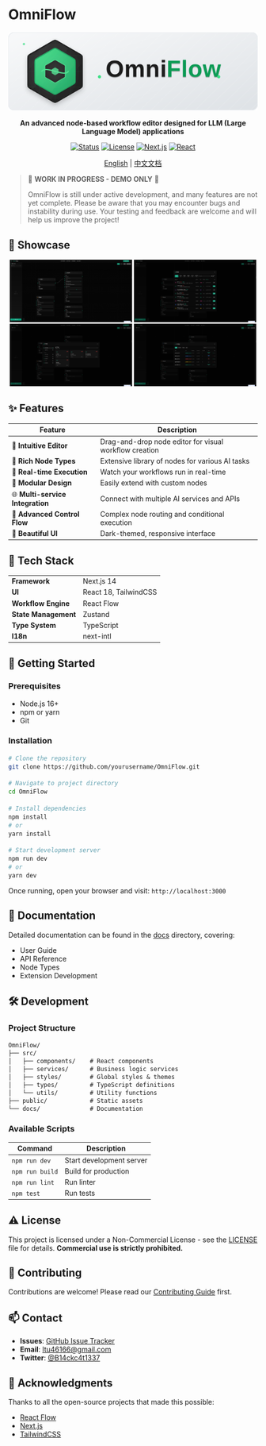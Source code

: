 # OmniFlow

<div align="center">

![OmniFlow Logo](./docs/images/logo.svg) 

**An advanced node-based workflow editor designed for LLM (Large Language Model) applications**

[![Status](https://img.shields.io/badge/status-work%20in%20progress-yellow)](https://github.com/B143KC47/OmniFlow)
[![License](https://img.shields.io/badge/license-Non--Commercial-red)](./LICENSE)
[![Next.js](https://img.shields.io/badge/Next.js-14-black)](https://nextjs.org/)
[![React](https://img.shields.io/badge/React-18-blue)](https://reactjs.org/)

[English](./README.md) | [中文文档](./README.CN.md)

</div>

> 🚧 **WORK IN PROGRESS - DEMO ONLY** 🚧
>
> OmniFlow is still under active development, and many features are not yet complete. Please be aware that you may encounter bugs and instability during use. Your testing and feedback are welcome and will help us improve the project!

## 📸 Showcase

<div align="center">
  <img src="./docs/images/asset1.png" alt="OmniFlow Interface" width="49%" />
  <img src="./docs/images/asset2.png" alt="OmniFlow Interface" width="49%" />
</div>
<div align="center">
  <img src="./docs/images/asset3.png" alt="OmniFlow Interface" width="49%" />
  <img src="./docs/images/asset4.png" alt="OmniFlow Interface" width="49%" />
</div>

## ✨ Features

| Feature | Description |
|---------|-------------|
| 📝 **Intuitive Editor** | Drag-and-drop node editor for visual workflow creation |
| 🤖 **Rich Node Types** | Extensive library of nodes for various AI tasks |
| 🔄 **Real-time Execution** | Watch your workflows run in real-time |
| 🔌 **Modular Design** | Easily extend with custom nodes |
| 🌐 **Multi-service Integration** | Connect with multiple AI services and APIs |
| 🎯 **Advanced Control Flow** | Complex node routing and conditional execution |
| 🎨 **Beautiful UI** | Dark-themed, responsive interface |

## 🔧 Tech Stack

<table>
  <tr>
    <td><b>Framework</b></td>
    <td>Next.js 14</td>
  </tr>
  <tr>
    <td><b>UI</b></td>
    <td>React 18, TailwindCSS</td>
  </tr>
  <tr>
    <td><b>Workflow Engine</b></td>
    <td>React Flow</td>
  </tr>
  <tr>
    <td><b>State Management</b></td>
    <td>Zustand</td>
  </tr>
  <tr>
    <td><b>Type System</b></td>
    <td>TypeScript</td>
  </tr>
  <tr>
    <td><b>I18n</b></td>
    <td>next-intl</td>
  </tr>
</table>

## 🚀 Getting Started

### Prerequisites

- Node.js 16+
- npm or yarn
- Git

### Installation

```bash
# Clone the repository
git clone https://github.com/yourusername/OmniFlow.git

# Navigate to project directory
cd OmniFlow

# Install dependencies
npm install
# or
yarn install

# Start development server
npm run dev
# or
yarn dev
```

Once running, open your browser and visit: `http://localhost:3000`

## 📖 Documentation

Detailed documentation can be found in the [docs](./docs) directory, covering:

- User Guide
- API Reference
- Node Types
- Extension Development

## 🛠️ Development

### Project Structure

```
OmniFlow/
├── src/
│   ├── components/    # React components
│   ├── services/      # Business logic services
│   ├── styles/        # Global styles & themes
│   ├── types/         # TypeScript definitions
│   └── utils/         # Utility functions
├── public/            # Static assets
└── docs/              # Documentation
```

### Available Scripts

| Command | Description |
|---------|-------------|
| `npm run dev` | Start development server |
| `npm run build` | Build for production |
| `npm run lint` | Run linter |
| `npm test` | Run tests |

## ⚠️ License

This project is licensed under a Non-Commercial License - see the [LICENSE](LICENSE) file for details.
**Commercial use is strictly prohibited.**

## 🤝 Contributing

Contributions are welcome! Please read our [Contributing Guide](CONTRIBUTING.md) first.

## 📫 Contact

- **Issues**: [GitHub Issue Tracker](https://github.com/B143KC47/OmniFlow/issues)
- **Email**: ltu46166@gmail.com
- **Twitter**: [@B14ckc4t1337](https://x.com/B14ckc4t1337) <!-- 如果有Twitter账号，可以添加 -->

## 🙏 Acknowledgments

Thanks to all the open-source projects that made this possible:

- [React Flow](https://reactflow.dev/)
- [Next.js](https://nextjs.org/)
- [TailwindCSS](https://tailwindcss.com/)